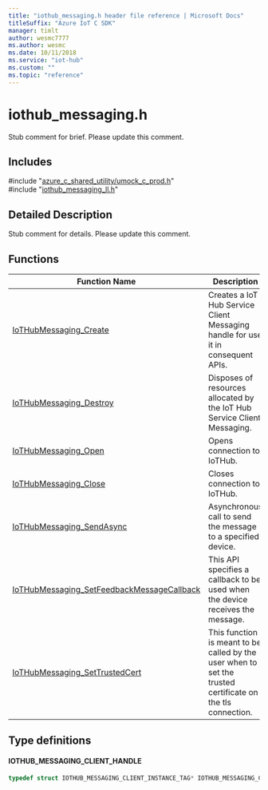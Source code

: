 ```yaml
---                             
title: "iothub_messaging.h header file reference | Microsoft Docs" 
titleSuffix: "Azure IoT C SDK"            
manager: timlt                 
author: wesmc7777              
ms.author: wesmc               
ms.date: 10/11/2018                    
ms.service: "iot-hub"             
ms.custom: ""                
ms.topic: "reference"        
---                            
```


# iothub_messaging.h 

Stub comment for brief. Please update this comment.

## Includes

\#include "[azure_c_shared_utility/umock_c_prod.h](umock-c-prod-h.md)"  
\#include "[iothub_messaging_ll.h](iothub-messaging-ll-h.md)"  

## Detailed Description

Stub comment for details. Please update this comment.

## Functions

Function Name                  | Description                                
--------------------------------|---------------------------------------------
[IoTHubMessaging_Create](./iothub-messaging-h/iothubmessaging-create.md)            | Creates a IoT Hub Service Client Messaging handle for use it in consequent APIs.
[IoTHubMessaging_Destroy](./iothub-messaging-h/iothubmessaging-destroy.md)            | Disposes of resources allocated by the IoT Hub Service Client Messaging.
[IoTHubMessaging_Open](./iothub-messaging-h/iothubmessaging-open.md)            | Opens connection to IoTHub.
[IoTHubMessaging_Close](./iothub-messaging-h/iothubmessaging-close.md)            | Closes connection to IoTHub.
[IoTHubMessaging_SendAsync](./iothub-messaging-h/iothubmessaging-sendasync.md)            | Asynchronous call to send the message to a specified device.
[IoTHubMessaging_SetFeedbackMessageCallback](./iothub-messaging-h/iothubmessaging-setfeedbackmessagecallback.md)            | This API specifies a callback to be used when the device receives the message.
[IoTHubMessaging_SetTrustedCert](./iothub-messaging-h/iothubmessaging-settrustedcert.md)            | This function is meant to be called by the user when to set the trusted certificate on the tls connection.

## Type definitions

#### IOTHUB_MESSAGING_CLIENT_HANDLE

```C
typedef struct IOTHUB_MESSAGING_CLIENT_INSTANCE_TAG* IOTHUB_MESSAGING_CLIENT_HANDLE;
```


